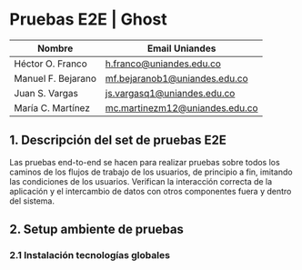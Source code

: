 # Pruebas E2E | Ghost

Nombre | Email Uniandes
-- | --
Héctor O. Franco | h.franco@uniandes.edu.co
Manuel F. Bejarano | mf.bejaranob1@uniandes.edu.co
Juan S. Vargas | js.vargasq1@uniandes.edu.co
María C. Martínez | mc.martinezm12@uniandes.edu.co

## 1. Descripción del set de pruebas E2E
Las pruebas end-to-end se hacen para realizar pruebas sobre todos los caminos de los flujos de trabajo de los usuarios, de principio a fin, imitando las condiciones de los usuarios. Verifican la interacción correcta de la aplicación y el intercambio de datos con otros componentes fuera y dentro del sistema.

## 2. Setup ambiente de pruebas

### 2.1 Instalación tecnologías globales